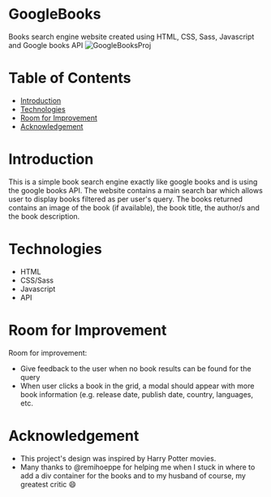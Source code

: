 
# GoogleBooks 
Books search engine website created using HTML, CSS, Sass, Javascript and Google books API
![GoogleBooksProj](https://user-images.githubusercontent.com/84700649/131209009-518f5bb0-8615-4d2e-9dc9-49782373d798.png)

# Table of Contents

* [Introduction](#introduction)
* [Technologies](#technologies)
* [Room for Improvement](#room-for-improvement)
* [Acknowledgement](#acknowledgments)


# Introduction
This is a simple book search engine exactly like google books and is using the google books API. The website contains a main search bar which allows user to display books filtered as per user's query. The books returned contains an image of the book (if available), the book title, the author/s and the book description.


# Technologies
* HTML
* CSS/Sass
* Javascript
* API


# Room for Improvement

Room for improvement:
* Give feedback to the user when no book results can be found for the query
* When user clicks a book in the grid, a modal should appear with more book information (e.g. release date, publish date, country, languages, etc.


# Acknowledgement
* This project's design was inspired by Harry Potter movies.
* Many thanks to @remihoeppe for helping me when I stuck in where to add a div container for the books and to my husband of course, my greatest critic :smile:


